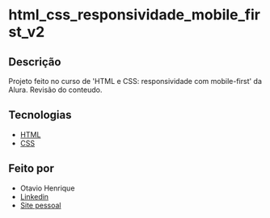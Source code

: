 # html_css_responsividade_mobile_first_v2

## Descrição

Projeto feito no curso de 'HTML e CSS: responsividade com mobile-first' da Alura. Revisão do conteudo.

## Tecnologias

- [HTML](https://developer.mozilla.org/pt-BR/docs/Web/HTML)
- [CSS](https://developer.mozilla.org/pt-BR/docs/Web/CSS)

## Feito por

- Otavio Henrique
- [Linkedin](https://www.linkedin.com/in/otavio-henrique-de-lima-e-silva-94076ba1/)
- [Site pessoal](https://otaviohls.vercel.app/)
